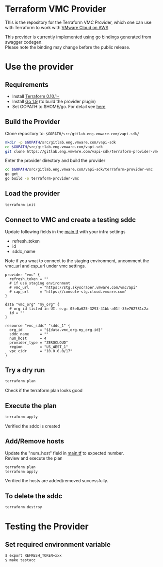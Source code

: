 # Terraform VMC Provider

This is the repository for the Terraform VMC Provider, which one can use with
Terraform to work with [VMware Cloud on AWS](https://vmc.vmware.com/).

This provider is currently implemented using go bindings generated from swagger codegen.   
Please note the binding may change before the public release.

# Use the provider

## Requirements

* Install [Terraform 0.10.1+](https://learn.hashicorp.com/terraform/getting-started/install.html)
* Install [Go 1.9](https://golang.org/doc/install) (to build the provider plugin)
* Set GOPATH to $HOME/go. For detail see [here](https://github.com/golang/go/wiki/SettingGOPATH)

## Build the Provider

Clone repository to: `$GOPATH/src/gitlab.eng.vmware.com/vapi-sdk/`

```sh
mkdir -p $GOPATH/src/gitlab.eng.vmware.com/vapi-sdk
cd $GOPATH/src/gitlab.eng.vmware.com/vapi-sdk
git clone https://gitlab.eng.vmware.com/vapi-sdk/terraform-provider-vmc.git
```

Enter the provider directory and build the provider

```sh
cd $GOPATH/src/gitlab.eng.vmware.com/vapi-sdk/terraform-provider-vmc
go get
go build -o terraform-provider-vmc
```

## Load the provider
```sh
terraform init
```

## Connect to VMC and create a testing sddc

Update following fields in the [main.tf](main.tf) with your infra settings

* refresh_token
* id
* sddc_name

Note if you wnat to connect to the staging environment, uncomment the vmc_url and csp_url under vmc settings.

```
provider "vmc" {
  refresh_token = ""
  # if use staging environment
  # vmc_url     = "https://stg.skyscraper.vmware.com/vmc/api"
  # cap_url     = "https://console-stg.cloud.vmware.com"
}

data "vmc_org" "my_org" {
  # org id listed in UI. e.g: 05e0a625-3293-41bb-a01f-35e762781c2a
  id = ""
}

resource "vmc_sddc" "sddc_1" {
  org_id        = "${data.vmc_org.my_org.id}"
  sddc_name     = ""
  num_host      = 4
  provider_type = "ZEROCLOUD"
  region        = "US_WEST_1"
  vpc_cidr      = "10.0.0.0/17"
}
```

## Try a dry run

```sh
terraform plan
```

Check if the terraform plan looks good

## Execute the plan

```sh
terraform apply
```

Verified the sddc is created

## Add/Remove hosts

Update the "num_host" field in [main.tf](main.tf) to expected number.   
Review and execute the plan

```sh
terraform plan
terraform apply
```

Verified the hosts are added/removed successfully.

## To delete the sddc

```sh
terraform destroy
```

# Testing the Provider

## Set required environment variable

```sh
$ export REFRESH_TOKEN=xxx
$ make testacc
```